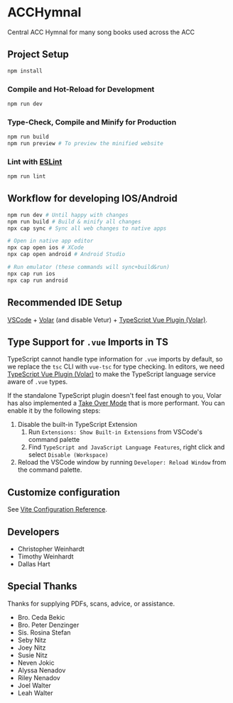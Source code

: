 # ACCHymnal

Central ACC Hymnal for many song books used across the ACC

## Project Setup

```sh
npm install
```

### Compile and Hot-Reload for Development

```sh
npm run dev
```

### Type-Check, Compile and Minify for Production

```sh
npm run build
npm run preview # To preview the minified website
```

### Lint with [ESLint](https://eslint.org/)

```sh
npm run lint
```

## Workflow for developing IOS/Android

```sh
npm run dev # Until happy with changes
npm run build # Build & minify all changes
npx cap sync # Sync all web changes to native apps

# Open in native app editor
npx cap open ios # XCode
npx cap open android # Android Studio

# Run emulator (these commands will sync+build&run)
npx cap run ios
npx cap run android
```

## Recommended IDE Setup

[VSCode](https://code.visualstudio.com/) + [Volar](https://marketplace.visualstudio.com/items?itemName=Vue.volar) (and disable Vetur) + [TypeScript Vue Plugin (Volar)](https://marketplace.visualstudio.com/items?itemName=Vue.vscode-typescript-vue-plugin).

## Type Support for `.vue` Imports in TS

TypeScript cannot handle type information for `.vue` imports by default, so we replace the `tsc` CLI with `vue-tsc` for type checking. In editors, we need [TypeScript Vue Plugin (Volar)](https://marketplace.visualstudio.com/items?itemName=Vue.vscode-typescript-vue-plugin) to make the TypeScript language service aware of `.vue` types.

If the standalone TypeScript plugin doesn't feel fast enough to you, Volar has also implemented a [Take Over Mode](https://github.com/johnsoncodehk/volar/discussions/471#discussioncomment-1361669) that is more performant. You can enable it by the following steps:

1. Disable the built-in TypeScript Extension
    1) Run `Extensions: Show Built-in Extensions` from VSCode's command palette
    2) Find `TypeScript and JavaScript Language Features`, right click and select `Disable (Workspace)`
2. Reload the VSCode window by running `Developer: Reload Window` from the command palette.

## Customize configuration

See [Vite Configuration Reference](https://vitejs.dev/config/).

## Developers

- Christopher Weinhardt
- Timothy Weinhardt
- Dallas Hart

## Special Thanks

Thanks for supplying PDFs, scans, advice, or assistance.

- Bro. Ceda Bekic
- Bro. Peter Denzinger
- Sis. Rosina Stefan
- Seby Nitz
- Joey Nitz
- Susie Nitz
- Neven Jokic
- Alyssa Nenadov
- Riley Nenadov
- Joel Walter
- Leah Walter
